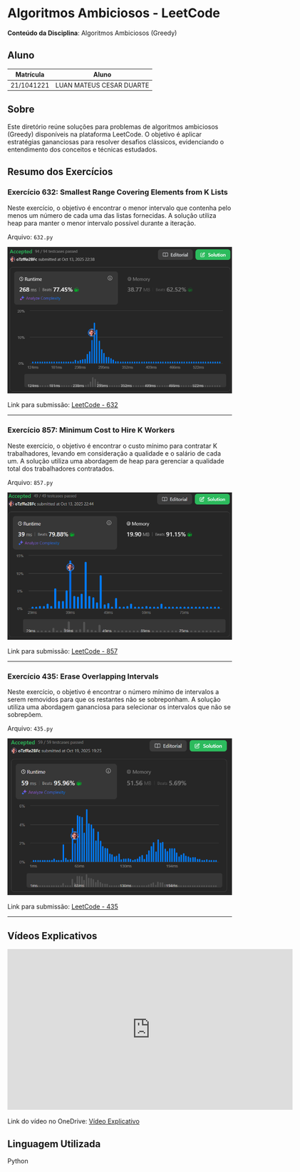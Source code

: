 # Algoritmos Ambiciosos - LeetCode

**Conteúdo da Disciplina**: Algoritmos Ambiciosos (Greedy)

## Aluno
| Matrícula    | Aluno                           |
| ------------ | ------------------------------ |
| 21/1041221   | LUAN MATEUS CESAR DUARTE       |

## Sobre

Este diretório reúne soluções para problemas de algoritmos ambiciosos (Greedy) disponíveis na plataforma LeetCode. O objetivo é aplicar estratégias gananciosas para resolver desafios clássicos, evidenciando o entendimento dos conceitos e técnicas estudados.

## Resumo dos Exercícios

### Exercício 632: Smallest Range Covering Elements from K Lists
Neste exercício, o objetivo é encontrar o menor intervalo que contenha pelo menos um número de cada uma das listas fornecidas. A solução utiliza heap para manter o menor intervalo possível durante a iteração.

Arquivo: `632.py`

![Solução Exercício 632](./Imagens/632.png)

Link para submissão: [LeetCode - 632](https://leetcode.com/problems/smallest-range-covering-elements-from-k-lists/submissions/1806270992)

---

### Exercício 857: Minimum Cost to Hire K Workers
Neste exercício, o objetivo é encontrar o custo mínimo para contratar K trabalhadores, levando em consideração a qualidade e o salário de cada um. A solução utiliza uma abordagem de heap para gerenciar a qualidade total dos trabalhadores contratados.

Arquivo: `857.py`

![Solução Exercício 857](./Imagens/857.png)

Link para submissão: [LeetCode - 857](https://leetcode.com/problems/minimum-cost-to-hire-k-workers/submissions/1806270975)

---

### Exercício 435: Erase Overlapping Intervals
Neste exercício, o objetivo é encontrar o número mínimo de intervalos a serem removidos para que os restantes não se sobreponham. A solução utiliza uma abordagem gananciosa para selecionar os intervalos que não se sobrepõem.

Arquivo: `435.py`

![Solução Exercício 435](./Imagens/435.png)

Link para submissão: [LeetCode - 435](https://leetcode.com/problems/non-overlapping-intervals/submissions/1806269063)

---

## Vídeos Explicativos

<iframe src="https://unbbr-my.sharepoint.com/personal/211041221_aluno_unb_br/_layouts/15/embed.aspx?UniqueId=d197c8b8-68db-4f90-8a62-b4872d69f4d6&embed=%7B%22ust%22%3Atrue%2C%22hv%22%3A%22CopyEmbedCode%22%7D&referrer=StreamWebApp&referrerScenario=EmbedDialog.Create" width="640" height="360" frameborder="0" scrolling="no" allowfullscreen title="PA-20251019_201822-Gravação de Reunião.mp4"></iframe>

Link do vídeo no OneDrive: [Vídeo Explicativo](https://unbbr-my.sharepoint.com/:v:/g/personal/211041221_aluno_unb_br/EbjIl9HbaJBPimK0hy1p9NYB80Sy6JicYHNFZzz8Ubs5_w?e=xb4XZa&nav=eyJyZWZlcnJhbEluZm8iOnsicmVmZXJyYWxBcHAiOiJTdHJlYW1XZWJBcHAiLCJyZWZlcnJhbFZpZXciOiJTaGFyZURpYWxvZy1MaW5rIiwicmVmZXJyYWxBcHBQbGF0Zm9ybSI6IldlYiIsInJlZmVycmFsTW9kZSI6InZpZXcifX0%3D)

## Linguagem Utilizada
Python

